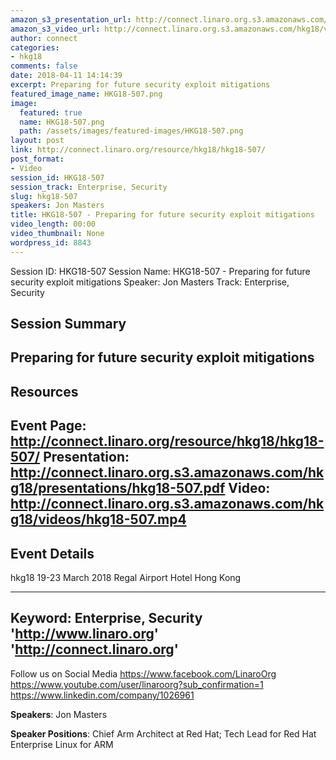 ```yaml
---
amazon_s3_presentation_url: http://connect.linaro.org.s3.amazonaws.com/hkg18/presentations/hkg18-507.pdf
amazon_s3_video_url: http://connect.linaro.org.s3.amazonaws.com/hkg18/videos/hkg18-507.mp4
author: connect
categories:
- hkg18
comments: false
date: 2018-04-11 14:14:39
excerpt: Preparing for future security exploit mitigations
featured_image_name: HKG18-507.png
image:
  featured: true
  name: HKG18-507.png
  path: /assets/images/featured-images/HKG18-507.png
layout: post
link: http://connect.linaro.org/resource/hkg18/hkg18-507/
post_format:
- Video
session_id: HKG18-507
session_track: Enterprise, Security
slug: hkg18-507
speakers: Jon Masters
title: HKG18-507 - Preparing for future security exploit mitigations
video_length: 00:00
video_thumbnail: None
wordpress_id: 8843
---
```


Session ID: HKG18-507
Session Name: HKG18-507 - Preparing for future security exploit mitigations
Speaker: Jon Masters
Track: Enterprise, Security


## Session Summary
Preparing for future security exploit mitigations
---------------------------------------------------
## Resources
Event Page: http://connect.linaro.org/resource/hkg18/hkg18-507/
Presentation: http://connect.linaro.org.s3.amazonaws.com/hkg18/presentations/hkg18-507.pdf
Video: http://connect.linaro.org.s3.amazonaws.com/hkg18/videos/hkg18-507.mp4
 ---------------------------------------------------
## Event Details
hkg18
19-23 March 2018 
Regal Airport Hotel Hong Kong

---------------------------------------------------
Keyword: Enterprise, Security
'http://www.linaro.org'
'http://connect.linaro.org'
---------------------------------------------------
Follow us on Social Media
https://www.facebook.com/LinaroOrg
https://www.youtube.com/user/linaroorg?sub_confirmation=1
https://www.linkedin.com/company/1026961

**Speakers**: Jon Masters

**Speaker Positions**: Chief Arm Architect at Red Hat; Tech Lead for Red Hat Enterprise Linux for ARM